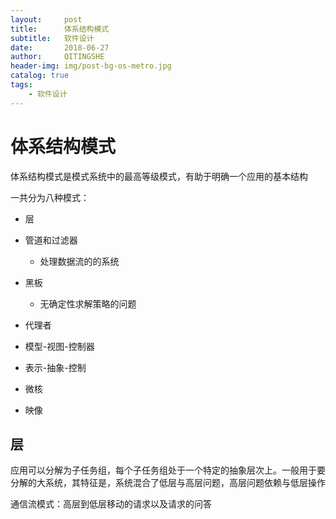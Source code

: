 ```yaml
---
layout:		post
title:		体系结构模式
subtitle:	软件设计
date:		2018-06-27
author:		QITINGSHE
header-img:	img/post-bg-os-metro.jpg
catalog: true
tags:
    - 软件设计
---
```


# 体系结构模式

体系结构模式是模式系统中的最高等级模式，有助于明确一个应用的基本结构

一共分为八种模式：

- 层


- 管道和过滤器
  - 处理数据流的的系统
- 黑板
  - 无确定性求解策略的问题
- 代理者
- 模型-视图-控制器
- 表示-抽象-控制
- 微核
- 映像

##  层

应用可以分解为子任务组，每个子任务组处于一个特定的抽象层次上。一般用于要分解的大系统，其特征是，系统混合了低层与高层问题，高层问题依赖与低层操作

通信流模式：高层到低层移动的请求以及请求的问答